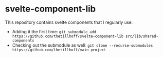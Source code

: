 # svelte-component-lib

This repository contains svelte components that I regularly use.

- Adding it the first time: `git submodule add https://github.com/thetillhoff/svelte-component-lib src/lib/shared-components`
- Checking out the submodule as well: `git clone --recurse-submodules https://github.com/thetillhoff/main-project`

